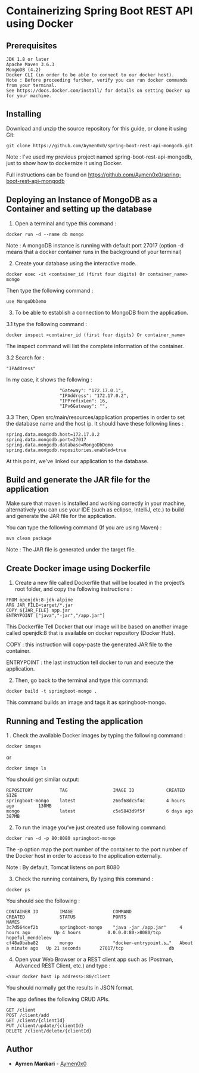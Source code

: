 # Containerizing Spring Boot REST API using Docker
## Prerequisites

```
JDK 1.8 or later
Apache Maven 3.6.3
MongoDB (4.2)
Docker CLI (in order to be able to connect to our docker host).
Note : Before proceeding further, verify you can run docker commands from your terminal.
See https://docs.docker.com/install/ for details on setting Docker up for your machine.
```

## Installing
Download and unzip the source repository for this guide, or clone it using Git:
```
git clone https://github.com/Aymen0x0/spring-boot-rest-api-mongodb.git
```
Note : I've used my previous project named spring-boot-rest-api-mongodb, just to show how to dockernize it using Docker.

Full instructions can be found on https://github.com/Aymen0x0/spring-boot-rest-api-mongodb

 ## Deploying an Instance of MongoDB as a Container and setting up the database
1. Open a terminal and type this command :
```
docker run -d --name db mongo
```
Note : A mongoDB instance is running with default port 27017 (option -d means that a docker container runs in the background of your terminal)

2. Create your database using the interactive mode.
```
docker exec -it <container_id (first four digits) Or container_name> mongo
```
Then type the following command :
```
use MongoDbDemo
```

3. To be able to establish a connection to MongoDB from the application.

3.1 type the following command :
```
docker inspect <container_id (first four digits) Or container_name>
```
The inspect command will list the complete information of the container.

3.2 Search for :
```
"IPAddress"
```
In my case, it shows the following :
```
                    "Gateway": "172.17.0.1",
                    "IPAddress": "172.17.0.2",
                    "IPPrefixLen": 16,
                    "IPv6Gateway": "",
```

3.3	Then, Open src/main/resources/application.properties in order to set the database name and the host ip. It should have these following lines : 
```
spring.data.mongodb.host=172.17.0.2
spring.data.mongodb.port=27017
spring.data.mongodb.database=MongoDbDemo
spring.data.mongodb.repositories.enabled=true
```
At this point, we've linked our application to the database.
## Build and generate the JAR file for the application

Make sure that maven is installed and working correctly in your machine, alternatively you can use your IDE (such as eclipse, IntelliJ, etc.) to build and generate the JAR file for the application.

You can type the following command (If you are using Maven) :
```
mvn clean package
``` 
Note : The JAR file is generated under the target file.

## Create Docker image using Dockerfile
1. Create a new file called Dockerfile that will be located in the project’s root folder, and copy the following instructions :
```
FROM openjdk:8-jdk-alpine
ARG JAR_FILE=target/*.jar
COPY ${JAR_FILE} app.jar
ENTRYPOINT ["java","-jar","/app.jar"]
```
This Dockerfile Tell Docker that our image will be based on another image called openjdk:8 that is available on docker repository (Docker Hub).

COPY : this instruction will copy-paste the generated JAR file to the container.

ENTRYPOINT : the last instruction tell docker to run and execute the application.

2. Then, go back to the terminal and type this command:
```
docker build -t springboot-mongo .
```
This command builds an image and tags it as springboot-mongo.
## Running and Testing the application
1 . Check the available Docker images by typing the following command :
```
docker images 
```
or
```
docker image ls 
```
You should get similar output:
```
REPOSITORY          TAG                 IMAGE ID            CREATED             SIZE
springboot-mongo    latest              266f68dc5f4c        4 hours ago         130MB
mongo               latest              c5e5843d9f5f        6 days ago          387MB
```
2. To run the image you’ve just created use following command:
```
docker run -d -p 80:8080 springboot-mongo
```
The -p option map the port number of the container to the port number of the Docker host in order to access to the application externally.

Note : By default, Tomcat listens on port 8080

3. Check the running containers, By typing this command :
```
docker ps
```
You should see the following : 
```
CONTAINER ID        IMAGE               COMMAND                  CREATED             STATUS              PORTS                     NAMES
3c7d564cef2b        springboot-mongo    "java -jar /app.jar"     4 hours ago         Up 4 hours          0.0.0.0:80->8080/tcp    hopeful_mendeleev
cf48a9baba82        mongo               "docker-entrypoint.s…"   About a minute ago   Up 21 seconds       27017/tcp                 db
```
4. Open your Web Browser or a REST client app such as (Postman, Advanced REST Client, etc.) and type :
```
<Your docker host ip address>:80/client
```
You should normally get the results in JSON format.

The app defines the following CRUD APIs.
```
GET /client
POST /client/add
GET /client/{clientId}
PUT /client/update/{clientId}
DELETE /client/delete/{clientId}
```
## Author

* **Aymen Mankari** - [Aymen0x0](https://github.com/Aymen0x0)
